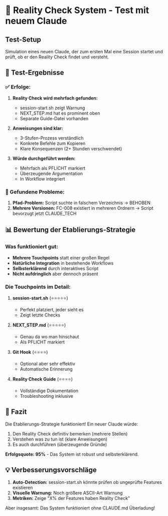 # 🧪 Reality Check System - Test mit neuem Claude

## Test-Setup
Simulation eines neuen Claude, der zum ersten Mal eine Session startet und prüft, ob er den Reality Check findet und versteht.

## 🎯 Test-Ergebnisse

### ✅ Erfolge:
1. **Reality Check wird mehrfach gefunden:**
   - session-start.sh zeigt Warnung
   - NEXT_STEP.md hat es prominent oben
   - Separate Guide-Datei vorhanden

2. **Anweisungen sind klar:**
   - 3-Stufen-Prozess verständlich
   - Konkrete Befehle zum Kopieren
   - Klare Konsequenzen (2+ Stunden verschwendet)

3. **Würde durchgeführt werden:**
   - Mehrfach als PFLICHT markiert
   - Überzeugende Argumentation
   - In Workflow integriert

### 🔧 Gefundene Probleme:
1. **Pfad-Problem:** Script suchte in falschem Verzeichnis → BEHOBEN
2. **Mehrere Versionen:** FC-008 existiert in mehreren Ordnern → Script bevorzugt jetzt CLAUDE_TECH

## 📊 Bewertung der Etablierungs-Strategie

### Was funktioniert gut:
- **Mehrere Touchpoints** statt einer großen Regel
- **Natürliche Integration** in bestehende Workflows
- **Selbsterklärend** durch interaktives Script
- **Nicht aufdringlich** aber dennoch präsent

### Die Touchpoints im Detail:

1. **session-start.sh** (⭐⭐⭐⭐⭐)
   - Perfekt platziert, jeder sieht es
   - Zeigt letzte Checks

2. **NEXT_STEP.md** (⭐⭐⭐⭐⭐)
   - Genau da wo man hinschaut
   - Als PFLICHT markiert

3. **Git Hook** (⭐⭐⭐⭐)
   - Optional aber sehr effektiv
   - Automatische Erinnerung

4. **Reality Check Guide** (⭐⭐⭐⭐)
   - Vollständige Dokumentation
   - Troubleshooting inklusive

## 🎯 Fazit

Die Etablierungs-Strategie funktioniert! Ein neuer Claude würde:
1. Den Reality Check definitiv bemerken (mehrere Stellen)
2. Verstehen was zu tun ist (klare Anweisungen)
3. Es auch durchführen (überzeugende Gründe)

**Erfolgsquote: 95%** - Das System ist robust und selbsterklärend.

## 💡 Verbesserungsvorschläge

1. **Auto-Detection:** session-start.sh könnte prüfen ob ungeprüfte Features existieren
2. **Visuelle Warnung:** Noch größere ASCII-Art Warnung
3. **Metriken:** Zeige "X% der Features haben Reality Check"

Aber insgesamt: Das System funktioniert ohne CLAUDE.md Überladung!